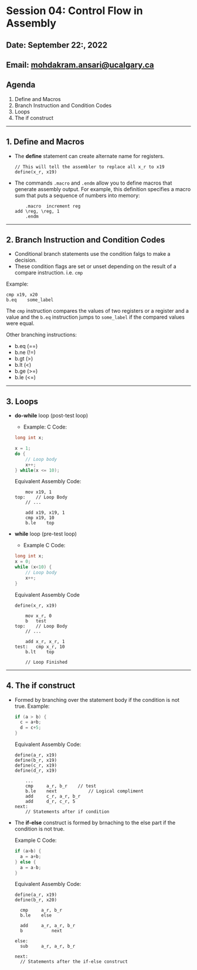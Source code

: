 # Session 04: Control Flow in Assembly

## Date: September 22:, 2022

## Email: mohdakram.ansari@ucalgary.ca

## Agenda

1. Define and Macros
2. Branch Instruction and Condition Codes
3. Loops
4. The if construct



---
## 1. Define and Macros
- The **define** statement can create alternate name for registers.
	```assembly
	// This will tell the assembler to replace all x_r to x19
	define(x_r, x19)
	```
- The commands `.macro` and `.endm` allow you to define macros that generate assembly output. For example, this definition specifies a macro sum that puts a sequence of numbers into memory:
	```assembly
        .macro  increment reg
	add	\reg, \reg, 1
        .endm
	```

---
## 2. Branch Instruction and Condition Codes

- Conditional branch statements use the condition falgs to make a decision.
- These condition flags are set or unset depending on the result of a compare instruction. i.e. `cmp`

Example:
```assembly
cmp	x19, x20
b.eq	some_label
```

The `cmp` instruction compares the values of two registers or a register and a value and the `b.eq` instruction jumps to `some_label` if the compared values were equal.

Other branching instructions:
- b.eq (==)
- b.ne (!=)
- b.gt (>)
- b.lt (<)
- b.ge (>=)
- b.le (<=)


---
## 3. Loops

- **do-while** loop (post-test loop)
	- Example:
	C Code:
	```c
	long int x;
	
	x = 1;
	do {
		// Loop body
		x++;
	} while(x <= 10);
	```
	Equivalent Assembly Code:
	```assembly
		mov	x19, 1
	top:	// Loop Body
		// ...
		
		add	x19, x19, 1
		cmp	x19, 10
		b.le	top
	```

- **while** loop (pre-test loop)
	- Example
	C Code:
	```c
	long int x;
	x = 0;
	while (x<10) {
		// Loop body
		x++;
	}
	```
	Equivalent Assembly Code
	```assembly
	define(x_r, x19)
		
		mov	x_r, 0
		b	test
	top:	// Loop Body
		// ...
		
		add	x_r, x_r, 1
	test:	cmp	x_r, 10
		b.lt	top
		
		// Loop Finished				
	```


---
## 4. The if construct

- Formed by branching over the statement body if the condition is not true.
	Example:
	
	```c
	if (a > b) {
	  c = a+b;
	  d = c+5;
	}
	```
	
	Equivalent Assembly Code:
	
	```assembly
	define(a_r, x19)
	define(b_r, x19)
	define(c_r, x19)
	define(d_r, x19)
	
		...
		cmp		a_r, b_r	// test
		b.le	next			// Logical compliment
		add		c_r, a_r, b_r
		add		d_r, c_r, 5
	next:
		// Statements after if condition
	```

- The **if-else** construct is formed by brnaching to the else part if the condition is not true.

  Example C Code:

  ```c
  if (a>b) {
    a = a+b;
  } else {
    a = a-b;
  }
  ```

  Equivalent Assembly Code:

  ```assembly
  define(a_r, x19)
  define(b_r, x20)
  
  	cmp		a_r, b_r
  	b.le	else
  	
  	add		a_r, a_r, b_r
  	b			next
  	
  else:
  	sub		a_r, a_r, b_r
  	
  next:
  	// Statements after the if-else construct
  ```

  

  
